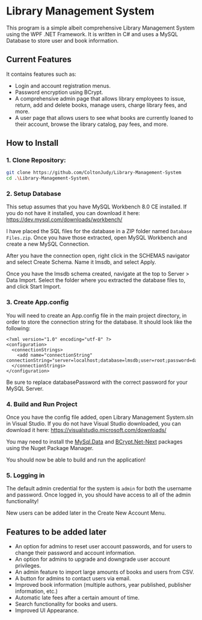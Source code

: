 # Library Management System

This program is a simple albeit comprehensive Library Management System using the WPF .NET Framework. It is written in C# and uses a MySQL Database to store user and book information.

## Current Features

It contains features such as:
* Login and account registration menus.
* Password encryption using BCrypt.
* A comprehensive admin page that allows library employees to issue, return, add and delete books, manage users, charge library fees, and more.
* A user page that allows users to see what books are currently loaned to their account, browse the library catalog, pay fees, and more.

## How to Install

### 1. Clone Repository:

   ```bash
   git clone https://github.com/ColtonJudy/Library-Management-System
   cd .\Library-Management-System\
   ```

### 2. Setup Database

   This setup assumes that you have MySQL Workbench 8.0 CE installed. If you do not have it installed, you can download it here: https://dev.mysql.com/downloads/workbench/
   
   I have placed the SQL files for the database in a ZIP folder named `Database Files.zip`. Once you have those extracted, open MySQL Workbench and create a new MySQL Connection.

   After you have the connection open, right click in the SCHEMAS navigator and select Create Schema. Name it lmsdb, and select Apply.

   Once you have the lmsdb schema created, navigate at the top to Server > Data Import. Select the folder where you extracted the database files to, and click Start Import.


### 3. Create App.config

   You will need to create an App.config file in the main project directory, in order to store the connection string for the database. It should look like the following:
   ```
   <?xml version="1.0" encoding="utf-8" ?>
   <configuration>
     <connectionStrings>
       <add name="connectionString" connectionString="server=localhost;database=lmsdb;user=root;password=databasePassword"/>
     </connectionStrings>
   </configuration>
   ```
   Be sure to replace databasePassword with the correct password for your MySQL Server.

### 4. Build and Run Project

   Once you have the config file added, open Library Management System.sln in Visual Studio. If you do not have Visual Studio downloaded, you can download it here: https://visualstudio.microsoft.com/downloads/
   
   You may need to install the [MySql.Data](https://www.nuget.org/packages/MySql.Data/) and [BCrypt.Net-Next](https://www.nuget.org/packages/BCrypt.Net-Next) packages using the Nuget Package Manager.

   You should now be able to build and run the application!

### 5. Logging in

   The default admin credential for the system is `admin` for both the username and password. Once logged in, you should have access to all of the admin functionality!

   New users can be added later in the Create New Account Menu.

## Features to be added later
* An option for admins to reset user account passwords, and for users to change their password and account information.
* An option for admins to upgrade and downgrade user account privileges.
* An admin feature to import large amounts of books and users from CSV.
* A button for admins to contact users via email.
* Improved book information (multiple authors, year published, publisher information, etc.)
* Automatic late fees after a certain amount of time.
* Search functionality for books and users.
* Improved UI Appearance.
